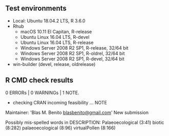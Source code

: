 ## Test environments
* Local: Ubuntu 18.04.2 LTS, R 3.6.0
* Rhub
  * macOS 10.11 El Capitan, R-release
  * Ubuntu Linux 16.04 LTS, R-devel
  * Ubuntu Linux 16.04 LTS, R-release
  * Windows Server 2008 R2 SP1, R-release, 32/64 bit
  * Windows Server 2008 R2 SP1, R-oldrel, 32/64 bit
  * Windows Server 2008 R2 SP1, R-devel, 32/64 bit
* win-builder (devel, release, oldrelease)


## R CMD check results
0 ERRORs | 0 WARNINGs | 1 NOTE.

* checking CRAN incoming feasibility ... NOTE

Maintainer: 'Blas M. Benito <blasbenito@gmail.com>'
New submission

Possibly mis-spelled words in DESCRIPTION:
  Palaeoecological (3:41)
  biotic (8:282)
  palaeoecological (8:96)
  virtualPollen (8:166)

